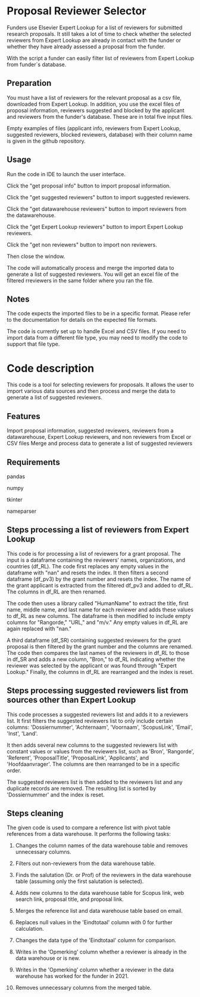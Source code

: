 # Proposal Reviewer Selector
Funders use Elsevier Expert Lookup for a list of reviewers for submitted research proposals. It still takes a lot of time to check whether the selected reviewers from Expert Lookup are already in contact with the funder or whether they have already assessed a proposal from the funder.

With the script a funder can easily filter list of reviewers from Expert Lookup from funder´s database.

## Preparation 

You must have a list of reviewers for the relevant proposal as a csv file, downloaded from Expert Lookup. In addition, you use the excel files of proposal information, reviewers suggested and blocked by the applicant and reviewers from the funder's database. These are in total five input files.

Empty examples of files (applicant info, reviewers from Expert Lookup, suggested reviewers, blocked reviewers, database) with their column name is given in the github repository.



## Usage

Run the code in IDE to launch the user interface.

Click the "get proposal info" button to import proposal information.

Click the "get suggested reviewers" button to import suggested reviewers.

Click the "get datawarehouse reviewers" button to import reviewers from the datawarehouse.

Click the "get Expert Lookup reviewers" button to import Expert Lookup reviewers.

Click the "get non reviewers" button to import non reviewers.

Then close the window.

The code will automatically process and merge the imported data to generate a list of suggested reviewers. You will get an excel file of the filtered rreviewers in the same folder where you ran the file.

## Notes

The code expects the imported files to be in a specific format. Please refer to the documentation for details on the expected file formats.

The code is currently set up to handle Excel and CSV files. If you need to import data from a different file type, you may need to modify the code to support that file type.

# Code description

This code is a tool for selecting reviewers for proposals. It allows the user to import various data sources and then process and merge the data to generate a list of suggested reviewers.

## Features
Import proposal information, suggested reviewers, reviewers from a datawarehouse, Expert Lookup reviewers, and non reviewers from Excel or CSV files
Merge and process data to generate a list of suggested reviewers

## Requirements

pandas

numpy

tkinter

nameparser

## Steps processing a list of reviewers from Expert Lookup

This code is for processing a list of reviewers for a grant proposal. The input is a dataframe containing the reviewers' names, organizations, and countries (df_RL). The code first replaces any empty values in the dataframe with "nan" and resets the index. It then filters a second dataframe (df_pv3) by the grant number and resets the index. The name of the grant applicant is extracted from the filtered df_pv3 and added to df_RL. The columns in df_RL are then renamed.

The code then uses a library called "HumanName" to extract the title, first name, middle name, and last name for each reviewer and adds these values to df_RL as new columns. The dataframe is then modified to include empty columns for "Rangorde," "URL," and "m/v." Any empty values in df_RL are again replaced with "nan."

A third dataframe (df_SR) containing suggested reviewers for the grant proposal is then filtered by the grant number and the columns are renamed. The code then compares the last names of the reviewers in df_RL to those in df_SR and adds a new column, "Bron," to df_RL indicating whether the reviewer was selected by the applicant or was found through "Expert Lookup." Finally, the columns in df_RL are rearranged and the index is reset.

## Steps processing suggested reviewers list from sources other than Expert Lookup
This code processes a suggested reviewers list and adds it to a reviewers list. It first filters the suggested reviewers list to only include certain columns: 'Dossiernummer', 'Achternaam', 'Voornaam', 'ScopusLink', 'Email', 'Inst', 'Land'.

It then adds several new columns to the suggested reviewers list with constant values or values from the reviewers list, such as 'Bron', 'Rangorde', 'Referent', 'ProposalTitle', 'ProposalLink', 'Applicants', and 'Hoofdaanvrager'. The columns are then rearranged to be in a specific order.

The suggested reviewers list is then added to the reviewers list and any duplicate records are removed. The resulting list is sorted by 'Dossiernummer' and the index is reset.

## Steps cleaning 
The given code is used to compare a reference list with pivot table references from a data warehouse. It performs the following tasks:

1. Changes the column names of the data warehouse table and removes unnecessary columns.

2. Filters out non-reviewers from the data warehouse table.

3. Finds the salutation (Dr. or Prof) of the reviewers in the data warehouse table (assuming only the first salutation is selected).

4. Adds new columns to the data warehouse table for Scopus link, web search link, proposal title, and proposal link.

5. Merges the reference list and data warehouse table based on email.

6. Replaces null values in the 'Eindtotaal' column with 0 for further calculation.

7. Changes the data type of the 'Eindtotaal' column for comparison.

8. Writes in the 'Opmerking' column whether a reviewer is already in the data warehouse or is new.

9. Writes in the 'Opmerking' column whether a reviewer in the data warehouse has worked for the funder in 2021.

10. Removes unnecessary columns from the merged table.
